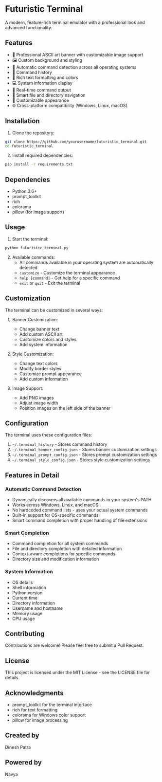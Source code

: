 # Futuristic Terminal

A modern, feature-rich terminal emulator with a professional look and advanced functionality.

## Features

- 🎨 Professional ASCII art banner with customizable image support
- 🖼️ Custom background and styling
- 🚀 Automatic command detection across all operating systems
- 📝 Command history
- 🎨 Rich text formatting and colors
- 💻 System information display
- 🔄 Real-time command output
- 🎯 Smart file and directory navigation
- 🎨 Customizable appearance
- 🌐 Cross-platform compatibility (Windows, Linux, macOS)

## Installation

1. Clone the repository:
```bash
git clone https://github.com/yourusername/futuristic_terminal.git
cd futuristic_terminal
```

2. Install required dependencies:
```bash
pip install -r requirements.txt
```

## Dependencies

- Python 3.6+
- prompt_toolkit
- rich
- colorama
- pillow (for image support)

## Usage

1. Start the terminal:
```bash
python futuristic_terminal.py
```

2. Available commands:
   - All commands available in your operating system are automatically detected
   - `customize` - Customize the terminal appearance
   - `help [command]` - Get help for a specific command
   - `exit` or `quit` - Exit the terminal

## Customization

The terminal can be customized in several ways:

1. Banner Customization:
   - Change banner text
   - Add custom ASCII art
   - Customize colors and styles
   - Add system information

2. Style Customization:
   - Change text colors
   - Modify border styles
   - Customize prompt appearance
   - Add custom information

3. Image Support:
   - Add PNG images
   - Adjust image width
   - Position images on the left side of the banner

## Configuration

The terminal uses these configuration files:

1. `~/.terminal_history` - Stores command history
2. `~/.terminal_banner_config.json` - Stores banner customization settings
3. `~/.terminal_prompt_config.json` - Stores prompt customization settings
4. `~/.terminal_style_config.json` - Stores style customization settings

## Features in Detail

### Automatic Command Detection
- Dynamically discovers all available commands in your system's PATH
- Works across Windows, Linux, and macOS
- No hardcoded command lists - uses your actual system commands
- Built-in support for OS-specific commands
- Smart command completion with proper handling of file extensions

### Smart Completion
- Command completion for all system commands
- File and directory completion with detailed information
- Context-aware completions for specific commands
- Directory size and modification information

### System Information
- OS details
- Shell information
- Python version
- Current time
- Directory information
- Username and hostname
- Memory usage
- CPU usage

## Contributing

Contributions are welcome! Please feel free to submit a Pull Request.

## License

This project is licensed under the MIT License - see the LICENSE file for details.

## Acknowledgments

- prompt_toolkit for the terminal interface
- rich for text formatting
- colorama for Windows color support
- pillow for image processing

## Created by

Dinesh Patra

## Powered by

Navya 